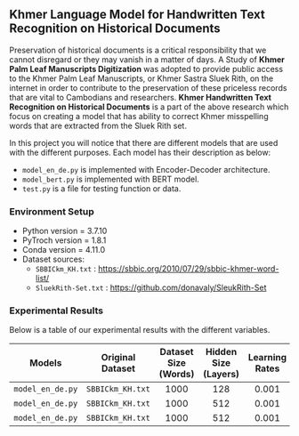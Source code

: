 ## **Khmer Language Model for Handwritten Text Recognition on Historical Documents**

Preservation of historical documents is a critical responsibility that we cannot disregard or they may vanish in a matter of days. A Study of **Khmer Palm Leaf Manuscripts Digitization** was adopted to provide public access to the Khmer Palm Leaf Manuscripts, or Khmer Sastra Sluek Rith, on the internet in order to contribute to the preservation of these priceless records that are vital to Cambodians and researchers. 
**Khmer Handwritten Text Recognition on Historical Documents** is a part of the above research which focus on creating a model that has ability to correct Khmer misspelling words that are extracted from the Sluek Rith set.

In this project you will notice that there are different models that are used with the different purposes. Each model has their description as below:
- `model_en_de.py` is implemented with Encoder-Decoder architecture.
- `model_bert.py` is implemented with BERT model.
- `test.py` is a file for testing function or data.

### Environment Setup
- Python version = 3.7.10
- PyTroch version = 1.8.1
- Conda version = 4.11.0
- Dataset sources:
  - `SBBICkm_KH.txt` : https://sbbic.org/2010/07/29/sbbic-khmer-word-list/
  - `SluekRith-Set.txt` : https://github.com/donavaly/SleukRith-Set

### Experimental Results

Below is a table of our experimental results with the different variables.

|       Models       | Original Dataset |  Dataset Size (Words)  |  Hidden Size (Layers)  |  Learning Rates  |  Epoch Size  |  Accuracy (%)  |
|:------------------:|:----------------:|:----------------------:|:----------------------:|:----------------:|:------------:|:--------------:|
|  `model_en_de.py`  | `SBBICkm_KH.txt` |          1000          |          128           |      0.001       |     1000     |     82.70      |
|  `model_en_de.py`  | `SBBICkm_KH.txt` |          1000          |          512           |      0.001       |     1000     |     94.60      |
|  `model_en_de.py`  | `SBBICkm_KH.txt` |          1000          |          512           |      0.001       |     5000     |     98.10      |
